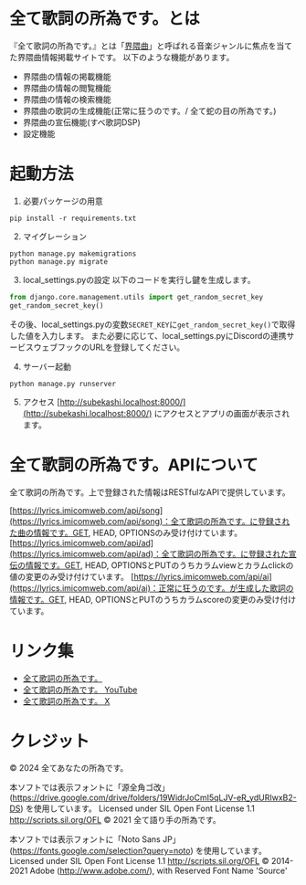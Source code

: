 # 全て歌詞の所為です。とは  
『全て歌詞の所為です。』とは「[界隈曲](https://dic.nicovideo.jp/a/%E7%95%8C%E9%9A%88%E6%9B%B2)」と呼ばれる音楽ジャンルに焦点を当てた界隈曲情報掲載サイトです。
以下のような機能があります。
- 界隈曲の情報の掲載機能
- 界隈曲の情報の閲覧機能
- 界隈曲の情報の検索機能
- 界隈曲の歌詞の生成機能(正常に狂うのです。/ 全て蛇の目の所為です。)
- 界隈曲の宣伝機能(すべ歌詞DSP)
- 設定機能

# 起動方法
1. 必要パッケージの用意
```
pip install -r requirements.txt
```

2. マイグレーション
```
python manage.py makemigrations
python manage.py migrate
```

3. local_settings.pyの設定
以下のコードを実行し鍵を生成します。
```py
from django.core.management.utils import get_random_secret_key
get_random_secret_key()
```
その後、local_settings.pyの変数`SECRET_KEY`に`get_random_secret_key()`で取得した値を入力します。
また必要に応じて、local_settings.pyにDiscordの連携サービスウェブフックのURLを登録してください。

4. サーバー起動
```
python manage.py runserver
```

5. アクセス
[http://subekashi.localhost:8000/](http://subekashi.localhost:8000/) にアクセスとアプリの画面が表示されます。


# 全て歌詞の所為です。APIについて  
全て歌詞の所為です。上で登録された情報はRESTfulなAPIで提供しています。  

[https://lyrics.imicomweb.com/api/song](https://lyrics.imicomweb.com/api/song)：全て歌詞の所為です。に登録された曲の情報です。GET, HEAD, OPTIONSのみ受け付けています。
[https://lyrics.imicomweb.com/api/ad](https://lyrics.imicomweb.com/api/ad)：全て歌詞の所為です。に登録された宣伝の情報です。GET, HEAD, OPTIONSとPUTのうちカラムviewとカラムclickの値の変更のみ受け付けています。
[https://lyrics.imicomweb.com/api/ai](https://lyrics.imicomweb.com/api/ai)：正常に狂うのです。が生成した歌詞の情報です。GET, HEAD, OPTIONSとPUTのうちカラムscoreの変更のみ受け付けています。


# リンク集
- [全て歌詞の所為です。](https://lyrics.imicomweb.com/)
- [全て歌詞の所為です。 YouTube](https://www.youtube.com/@subekashi)
- [全て歌詞の所為です。 X](https://twitter.com/subekashi)


# クレジット
© 2024 全てあなたの所為です。

本ソフトでは表示フォントに「源全角ゴ改」(https://drive.google.com/drive/folders/19WidrJoCmI5qLJV-eR_ydURIwxB2-DS) を使用しています。
Licensed under SIL Open Font License 1.1 http://scripts.sil.org/OFL
© 2021 全て語り手の所為です。

本ソフトでは表示フォントに「Noto Sans JP」(https://fonts.google.com/selection?query=noto) を使用しています。
Licensed under SIL Open Font License 1.1 http://scripts.sil.org/OFL
© 2014-2021 Adobe (http://www.adobe.com/), with Reserved Font Name 'Source'